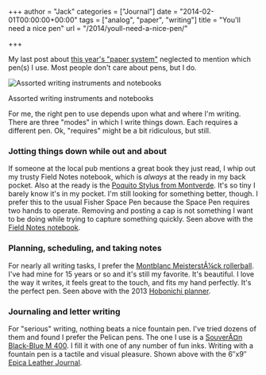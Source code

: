 +++
author = "Jack"
categories = ["Journal"]
date = "2014-02-01T00:00:00+00:00"
tags = ["analog", "paper", "writing"]
title = "You'll need a nice pen"
url = "/2014/youll-need-a-nice-pen/"

+++

My last post about <a
href="https://baty.net/2014/paper-system-for-2014">this year's "paper system"</a> neglected to mention which pen(s)
I use. Most people don't care about pens, but I do.

<img alt="Assorted writing instruments and notebooks" src="/img/imported/20140201_DSCF1915.jpg" />

Assorted writing instruments and notebooks

For me, the right pen to use depends upon what and where I'm writing. There are three "modes" in which I write things down. Each requires a different pen. Ok, "requires" might be a bit ridiculous, but still.

### Jotting things down while out and about
          
If someone at the local pub mentions a great book they just read, I whip out my
trusty Field Notes notebook, which is <em>always</em> at the ready in my back
pocket. Also at the ready is the <a target="_blank"
href="http://www.monteverdepens.com/poquitostylus.html">Poquito Stylus from
Montverde</a>. It's so tiny I barely know it's in my pocket. I'm still looking
for something better, though. I prefer this to the usual Fisher Space Pen
because the Space Pen requires two hands to operate. Removing and posting a cap
is not something I want to be doing while trying to capture something quickly.
Seen above with the <a target="_blank" href="http://fieldnotesbrand.com">Field
Notes notebook</a>.
          
### Planning, scheduling, and taking notes
          
For nearly all writing tasks, I prefer the <a target="_blank"
href="http://www.montblanc.com/en-us/shop/writing-instruments/meisterstck/black-resin-gold/classique-rollerball-12890.aspx">Montblanc MeisterstÃ¼ck
rollerball</a>. I've had mine for 15 years or so and it's still my favorite.
It's beautiful. I love the way it writes, it feels great to the touch, and fits
my hand perfectly. It's the perfect pen. Seen above with the 2013 <a
target="_blank" href="http://www.1101.com/store/techo/2014/planner/">Hobonichi
planner</a>.
          
### Journaling and letter writing
          
For "serious" writing, nothing beats a nice fountain pen. I've tried dozens of
them and found I prefer the Pelican pens. The one I use is a <a target="_blank"
href="http://www.pelikan.com/pulse/Pulsar/en_US.FWI.displayShop.93681./souveraen-black-blue">SouverÃ¤n
Black-Blue M 400</a>. I fill it with one of any number of fun inks. Writing with
a fountain pen is a tactile and visual pleasure. Shown above with the
6&#8243;x9&#8243; <a target="_blank"
href="https://www.epica.com/Italian-Leather-Journals-and-Diaries-with-Lined-Pages.html">Epica
Leather Journal</a>.
